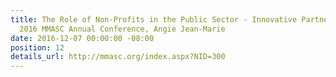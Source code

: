 ```yaml
---
title: The Role of Non-Profits in the Public Sector - Innovative Partnerships at Work,
  2016 MMASC Annual Conference, Angie Jean-Marie
date: 2016-12-07 00:00:00 -08:00
position: 12
details_url: http://mmasc.org/index.aspx?NID=300
---
```


